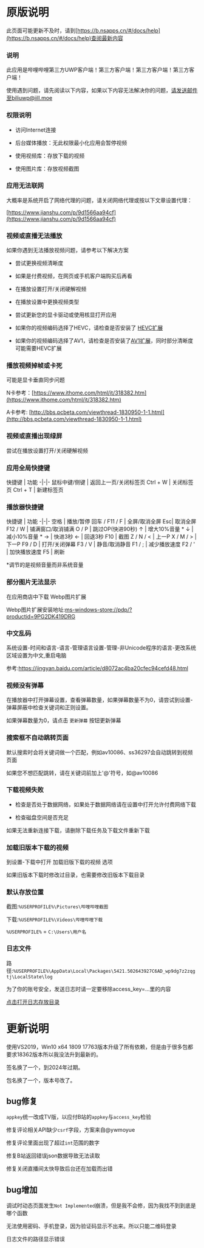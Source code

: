 ﻿# 原版说明

此页面可能更新不及时，请到[https://b.nsapps.cn/#/docs/help](https://b.nsapps.cn/#/docs/help)查阅最新内容

### 说明

此应用是哔哩哔哩第三方UWP客户端！第三方客户端！第三方客户端！第三方客户端！

使用遇到问题，请先阅读以下内容，如果以下内容无法解决你的问题，请发送邮件至biliuwp@iill.moe


### 权限说明

* 访问Internet连接

* 后台媒体播放：无此权限最小化应用会暂停视频

* 使用视频库：存放下载的视频

* 使用图片库：存放视频截图

### 应用无法联网

大概率是系统开启了网络代理的问题，请关闭网络代理或按以下文章设置代理：

[https://www.jianshu.com/p/9d1566aa94cf](https://www.jianshu.com/p/9d1566aa94cf)

### 视频或直播无法播放

如果你遇到无法播放视频问题，请参考以下解决方案

* 尝试更换视频清晰度

* 如果是付费视频，在网页或手机客户端购买后再看

* 在播放设置打开/关闭硬解视频

* 在播放设置中更换视频类型

* 尝试更新您的显卡驱动或使用核显打开应用

* 如果你的视频编码选择了HEVC，请检查是否安装了 [HEVC扩展](ms-windows-store://pdp/?productid=9n4wgh0z6vhq)

* 如果你的视频编码选择了AV1，请检查是否安装了[AV1扩展](ms-windows-store://pdp/?productid=9MVZQVXJBQ9V)，同时部分清晰度可能需要HEVC扩展


### 播放视频掉帧或卡死

可能是显卡垂直同步问题

N卡参考：[https://www.ithome.com/html/it/318382.htm](https://www.ithome.com/html/it/318382.htm)

A卡参考: [http://bbs.pcbeta.com/viewthread-1830950-1-1.html](http://bbs.pcbeta.com/viewthread-1830950-1-1.html)

### 视频或直播出现绿屏

尝试在播放设置打开/关闭硬解视频

### 应用全局快捷键

快捷键 | 功能 
-|-|-
鼠标中键/侧键 | 返回上一页/关闭标签页
Ctrl + W | 关闭标签页
Ctrl + T | 新建标签页

### 播放器快捷键

快捷键 | 功能 
-|-|-
空格 | 播放/暂停
回车 / F11 / F  | 全屏/取消全屏 
Esc| 取消全屏 
F12 / W | 铺满窗口/取消铺满 
O / P | 跳过OP(快进90秒) 
↑ | 增大10%音量 *
↓ | 减小10%音量 *
→ | 快进3秒 
← | 回退3秒 
F10 | 截图 
Z / N / < | 上一P
X / M / > | 下一P
F9 / D | 打开/关闭弹幕
F3 / V | 静音/取消静音
F1 / ; | 减少播放速度
F2 / ' | 加快播放速度
F5 | 刷新

*调节的是视频音量而非系统音量

### 部分图片无法显示

在应用商店中下载 Webp图片扩展

Webp图片扩展安装地址:[ms-windows-store://pdp/?productid=9PG2DK419DRG](ms-windows-store://pdp/?productid=9PG2DK419DRG)

### 中文乱码

系统设置-时间和语言-语言-管理语言设置-管理-非Unicode程序的语言-更改系统区域设置为中文,重启电脑

参考:https://jingyan.baidu.com/article/d8072ac4ba20cfec94cefd48.html

### 视频没有弹幕

在播放器中打开弹幕设置，查看弹幕数量，如果弹幕数量不为0，请尝试到设置-弹幕屏蔽中检查关键词和正则设置。

如果弹幕数量为0，请点击 `更新弹幕` 按钮更新弹幕

### 搜索框不自动跳转页面

默认搜索时会将关键词做一个匹配，例如av10086、ss36297会自动跳转到视频页面

如果您不想匹配跳转，请在关键词前加上'@'符号，如@av10086

### 下载视频失败

* 检查是否处于数据网络，如果处于数据网络请在设置中打开允许付费网络下载

* 检查磁盘空间是否充足

如果无法重新连接下载，请删除下载任务及下载文件重新下载

### 加载旧版本下载的视频

到设置-下载中打开 加载旧版下载的视频 选项

如果旧版本下载时修改过目录，也需要修改旧版本下载目录

### 默认存放位置

截图:`%USERPROFILE%\Pictures\哔哩哔哩截图`

下载:`%USERPROFILE%\Videos\哔哩哔哩下载`

`%USERPROFILE%` = `C:\Users\用户名`

### 日志文件

路径:`%USERPROFILE%\AppData\Local\Packages\5421.502643927C6AD_wp9dg7z2zqgtj\LocalState\log`

为了你的账号安全，发送日志时请一定要移除access_key=...里的内容

[点击打开日志存放目录](OpenLog)

# 更新说明

使用VS2019，Win10 x64 1809 17763版本升级了所有依赖，但是由于很多包都要求18362版本所以我没法升到最新的。

签名换了一个，到2024年过期。

包名换了一个，版本号改了。

## bug修复

`appkey`统一改成TV版，以应付B站的`appkey`与`access_key`检验

修复评论相关API缺少`csrf`字段，方案来自@ywmoyue

修复评论里面出现了超过`int`范围的数字

修复B站返回错误json数据导致无法读取

修复关闭直播间太快导致后台还在加载而出错

## bug增加

调试时动态页面发生`Not Implemented`崩溃，但是我不会修，因为我找不到到底是哪个函数

无法使用密码、手机登录，因为验证码显示不出来。所以只能二维码登录

日志文件的路径显示错误
